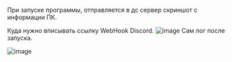 При запуске программы, отправляется в дс сервер скриншот с информации ПК.

Куда нужно вписывать ссылку WebHook Discord.
![image](https://user-images.githubusercontent.com/59990384/176521122-38c922d1-fa44-4662-9b87-a316fa3458c6.png)
Сам лог после запуска.

![image](https://user-images.githubusercontent.com/59990384/176520899-a2d46993-d1a3-4110-b26c-ba65e031eb14.png)

